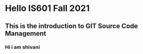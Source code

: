 # Hello IS601 Fall 2021
## This is the introduction to GIT Source Code Management
### Hi i am shivani
